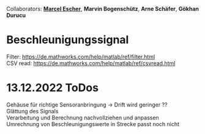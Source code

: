 Collaborators: **[Marcel Escher](https://github.com/Meschr)**, **Marvin Bogenschütz**, **Arne Schäfer**, **Gökhan Durucu**

# Beschleunigungssignal 

Filter: https://de.mathworks.com/help/matlab/ref/filter.html  
CSV read: https://de.mathworks.com/help/matlab/ref/csvread.html

# 13.12.2022 ToDos 

Gehäuse für richtige Sensoranbringung -> Drift wird geringer ?? <br>
Glättung des Signals  <br>
Verarbeitung und Berechnung nachvollziehen und anpassen <br>
Umrechnung von Beschleunigungswerte in Strecke passt noch nicht <br>
